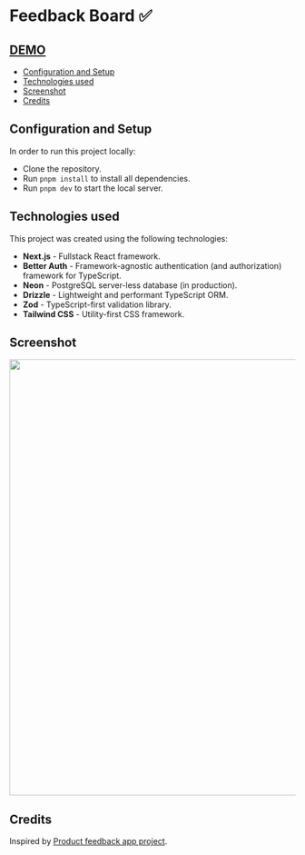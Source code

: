 <h1>Feedback Board ✅</h1>

## [DEMO](https://feedback-board-drab.vercel.app/)

- [Configuration and Setup](#configuration-and-setup)
- [Technologies used](#technologies-used)
- [Screenshot](#screenshot)
- [Credits](#credits)

## Configuration and Setup

In order to run this project locally:

- Clone the repository.
- Run `pnpm install` to install all dependencies.
- Run `pnpm dev` to start the local server.

## Technologies used

This project was created using the following technologies:

- **Next.js** - Fullstack React framework.
- **Better Auth** - Framework-agnostic authentication (and authorization) framework for TypeScript.
- **Neon** - PostgreSQL server-less database (in production).
- **Drizzle** - Lightweight and performant TypeScript ORM.
- **Zod** - TypeScript-first validation library.
- **Tailwind CSS** - Utility-first CSS framework.

## Screenshot

<img src="https://github.com/user-attachments/assets/764f901f-5b9e-45eb-9ed1-ed7cbc9cfe85" width="768px"/>




## Credits

Inspired by [Product feedback app project](https://www.frontendmentor.io/challenges/product-feedback-app-wbvUYqjR6).<br>
